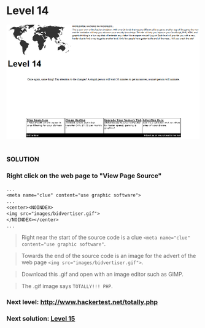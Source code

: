 # Level 14

![Alt text](level14.PNG?raw=true)

#
### SOLUTION
 
### Right click on the web page to "View Page Source"

	...
	<meta name="clue" content="use graphic software">
	...
	<center><NOINDEX>
	<img src="images/bidvertiser.gif">
	</NOINDEX></center>
	...

> Right near the start of the source code is a clue `<meta name="clue" content="use graphic software"`.

> Towards the end of the source code is an image for the advert of the web page `<img src="images/bidvertiser.gif">`.

> Download this .gif and open with an image editor such as GIMP.

> The .gif image says `TOTALLY!!! PHP`.

### Next level: http://www.hackertest.net/totally.php

### Next solution: [Level 15](/Level%2015/)
